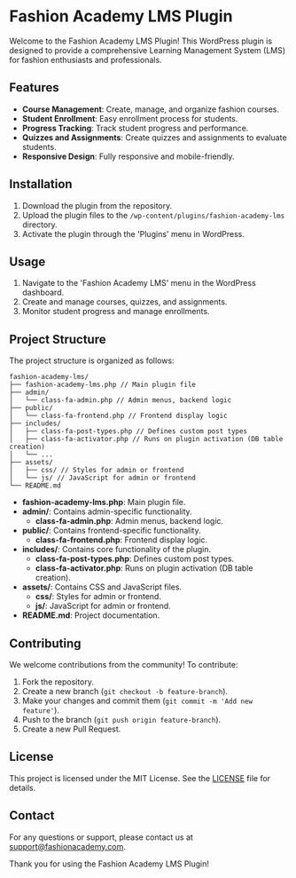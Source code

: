 # Fashion Academy LMS Plugin

Welcome to the Fashion Academy LMS Plugin! This WordPress plugin is designed to provide a comprehensive Learning Management System (LMS) for fashion enthusiasts and professionals.


## Features

- **Course Management**: Create, manage, and organize fashion courses.
- **Student Enrollment**: Easy enrollment process for students.
- **Progress Tracking**: Track student progress and performance.
- **Quizzes and Assignments**: Create quizzes and assignments to evaluate students.
- **Responsive Design**: Fully responsive and mobile-friendly.

## Installation

1. Download the plugin from the repository.
2. Upload the plugin files to the `/wp-content/plugins/fashion-academy-lms` directory.
3. Activate the plugin through the 'Plugins' menu in WordPress.

## Usage

1. Navigate to the 'Fashion Academy LMS' menu in the WordPress dashboard.
2. Create and manage courses, quizzes, and assignments.
3. Monitor student progress and manage enrollments.

## Project Structure
The project structure is organized as follows:

```
fashion-academy-lms/
├── fashion-academy-lms.php // Main plugin file
├── admin/
│   └── class-fa-admin.php // Admin menus, backend logic
├── public/
│   └── class-fa-frontend.php // Frontend display logic
├── includes/
│   ├── class-fa-post-types.php // Defines custom post types
│   ├── class-fa-activator.php // Runs on plugin activation (DB table creation)
│   └── ...
├── assets/
│   ├── css/ // Styles for admin or frontend
│   └── js/ // JavaScript for admin or frontend
└── README.md
```

- **fashion-academy-lms.php**: Main plugin file.
- **admin/**: Contains admin-specific functionality.
    - **class-fa-admin.php**: Admin menus, backend logic.
- **public/**: Contains frontend-specific functionality.
    - **class-fa-frontend.php**: Frontend display logic.
- **includes/**: Contains core functionality of the plugin.
    - **class-fa-post-types.php**: Defines custom post types.
    - **class-fa-activator.php**: Runs on plugin activation (DB table creation).
- **assets/**: Contains CSS and JavaScript files.
    - **css/**: Styles for admin or frontend.
    - **js/**: JavaScript for admin or frontend.
- **README.md**: Project documentation.

## Contributing

We welcome contributions from the community! To contribute:

1. Fork the repository.
2. Create a new branch (`git checkout -b feature-branch`).
3. Make your changes and commit them (`git commit -m 'Add new feature'`).
4. Push to the branch (`git push origin feature-branch`).
5. Create a new Pull Request.

## License

This project is licensed under the MIT License. See the [LICENSE](LICENSE) file for details.

## Contact

For any questions or support, please contact us at support@fashionacademy.com.

Thank you for using the Fashion Academy LMS Plugin!
